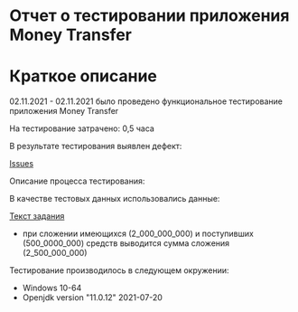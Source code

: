 #  Отчет о тестировании приложения Money Transfer
# Краткое описание
02.11.2021 - 02.11.2021 было проведено функциональное тестирование приложения Money Transfer

На тестирование затрачено: 0,5 часа

В результате тестирования выявлен дефект:

[Issues](https://github.com/MikhailBelousov1996/J-Block1/issues/1)

Описание процесса тестирования:

В качестве тестовых данных использовались данные:

[Текст задания](https://github.com/netology-code/javaqa-homeworks/blob/master/intro/MERGED.md)

* при сложении имеющихся (2_000_000_000) и поступивших (500_0000_000) средств выводится сумма сложения (2_500_000_000)  
    

Тестирование производилось в следующем окружении:

* Windows 10-64
* Openjdk version "11.0.12" 2021-07-20



